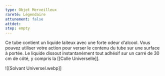 ```yaml
---
type: Objet Merveilleux
rareté: Légendaire
attunement: false
attdet:
step: empty
---
```

Ce tube contient un liquide laiteux avec une forte odeur d'alcool. Vous pouvez utiliser votre action pour verser le contenu du tube sur une surface à portée. Le liquide dissout instantanément tout adhésif sur un carré de 30 cm de côté, y compris la [[Colle Universelle]].

![[Solvant Universel.webp]]